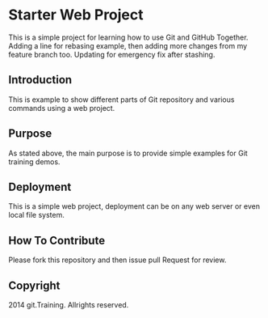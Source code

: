 # Starter Web Project
This is a simple project for
learning how to use Git and GitHub Together. Adding a line for rebasing example, then adding more changes from my feature branch too.
Updating for emergency fix after stashing.

## Introduction

This is example to show different parts of Git repository and various 
commands using a web project.

## Purpose

As stated above, the main purpose is to provide simple examples for Git training demos.
## Deployment
This is a simple web project, deployment can be on any web server
or even local file system.

## How To Contribute
Please fork this repository and then issue pull Request for review.

## Copyright
2014 git.Training. Allrights reserved.
